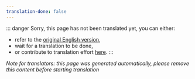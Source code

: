 ```yaml
---
translation-done: false
---
```

::: danger
Sorry, this page has not been translated yet, you can either:
- refer to the [original English version](</about/mapping-supports.md>),
- wait for a translation to be done,
- or contribute to translation effort [here](https://github.com/bsmg/wiki).
:::

_Note for translators: this page was generated automatically, please remove this content before starting translation_

